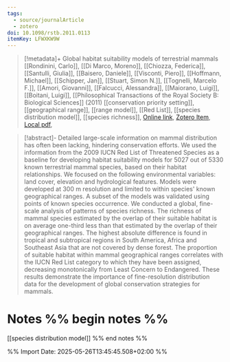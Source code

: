 ```yaml
---
tags:
  - source/journalArticle
  - zotero
doi: 10.1098/rstb.2011.0113
itemKey: LFWXKW9W
---
```

>[!metadata]+
> Global habitat suitability models of terrestrial mammals
> [[Rondinini, Carlo]], [[Di Marco, Moreno]], [[Chiozza, Federica]], [[Santulli, Giulia]], [[Baisero, Daniele]], [[Visconti, Piero]], [[Hoffmann, Michael]], [[Schipper, Jan]], [[Stuart, Simon N.]], [[Tognelli, Marcelo F.]], [[Amori, Giovanni]], [[Falcucci, Alessandra]], [[Maiorano, Luigi]], [[Boitani, Luigi]], 
> [[Philosophical Transactions of the Royal Society B: Biological Sciences]] (2011)
> [[conservation priority setting]], [[geographical range]], [[range model]], [[Red List]], [[species distribution model]], [[species richness]], 
> [Online link](https://royalsocietypublishing.org/doi/10.1098/rstb.2011.0113), [Zotero Item](zotero://select/library/items/LFWXKW9W), [Local pdf](file://C:/Users/aburg/Documents/references/zotero/storage/EQUQEWES/Rondinini2011_Globalhabitat.pdf), 

>[!abstract]-
>Detailed large-scale information on mammal distribution has often been lacking, hindering conservation efforts. We used the information from the 2009 IUCN Red List of Threatened Species as a baseline for developing habitat suitability models for 5027 out of 5330 known terrestrial mammal species, based on their habitat relationships. We focused on the following environmental variables: land cover, elevation and hydrological features. Models were developed at 300 m resolution and limited to within species' known geographical ranges. A subset of the models was validated using points of known species occurrence. We conducted a global, fine-scale analysis of patterns of species richness. The richness of mammal species estimated by the overlap of their suitable habitat is on average one-third less than that estimated by the overlap of their geographical ranges. The highest absolute difference is found in tropical and subtropical regions in South America, Africa and Southeast Asia that are not covered by dense forest. The proportion of suitable habitat within mammal geographical ranges correlates with the IUCN Red List category to which they have been assigned, decreasing monotonically from Least Concern to Endangered. These results demonstrate the importance of fine-resolution distribution data for the development of global conservation strategies for mammals.

# Notes %% begin notes %%
[[species distribution model]]
%% end notes %%




%% Import Date: 2025-05-26T13:45:45.508+02:00 %%
